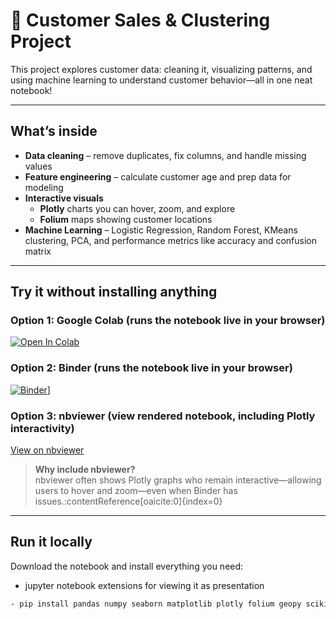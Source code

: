 # 🛒 Customer Sales & Clustering Project

This project explores customer data: cleaning it, visualizing patterns, and using machine learning to understand customer behavior—all in one neat notebook!

---

##  What’s inside

- **Data cleaning** – remove duplicates, fix columns, and handle missing values
- **Feature engineering** – calculate customer age and prep data for modeling
- **Interactive visuals**
  - **Plotly** charts you can hover, zoom, and explore
  - **Folium** maps showing customer locations
- **Machine Learning** – Logistic Regression, Random Forest, KMeans clustering, PCA, and performance metrics like accuracy and confusion matrix

---

##  Try it without installing anything

### Option 1: Google Colab (runs the notebook live in your browser)

[![Open In Colab](https://colab.research.google.com/assets/colab-badge.svg)](https://colab.research.google.com/github/Hafizulloevich/Projects/sales_clustering/Final_Exam_GBI.ipynb)


### Option 2: Binder (runs the notebook live in your browser)
[![Binder](https://mybinder.org/badge_logo.svg)](https://mybinder.org/v2/gh/Hafizulloevich/Projects/master?labpath=sales_clustering%2FFinal_Exam_GBI.ipynb)]


### Option 3: nbviewer (view rendered notebook, including Plotly interactivity)
[View on nbviewer](https://nbviewer.org/github/Hafizulloevich/Projects/blob/master/Projects/sales_clustering/Final_Exam_GBI.ipynb)

> **Why include nbviewer?**  
> nbviewer often shows Plotly graphs who remain interactive—allowing users to hover and zoom—even when Binder has issues.:contentReference[oaicite:0]{index=0}

---

##  Run it locally

Download the notebook and install everything you need:
- jupyter notebook extensions for viewing it as presentation
```bash
- pip install pandas numpy seaborn matplotlib plotly folium geopy scikit-learn xgboost scipy python-pptx
